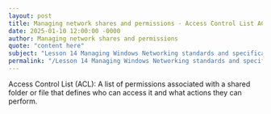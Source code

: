 ```yaml
---
layout: post
title: Managing network shares and permissions - Access Control List ACL
date: 2025-01-10 12:00:00 -0000
author: Managing network shares and permissions
quote: "content here"
subject: "Lesson 14 Managing Windows Networking standards and specifications"
permalink: "/Lesson 14 Managing Windows Networking standards and specifications/Managing network shares and permissions/Managing network shares and permissions - Access Control List ACL"
---
```


Access Control List (ACL): A list of permissions associated with a shared folder or file that defines who can access it and what actions they can perform.
